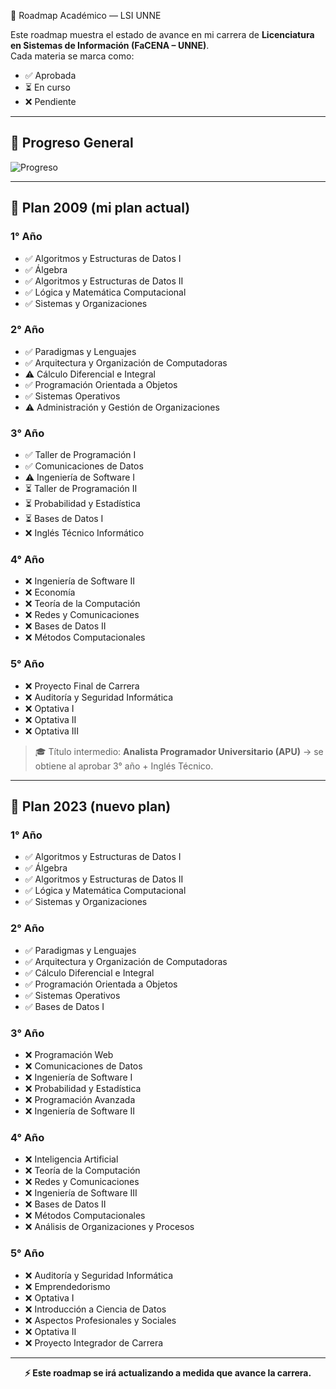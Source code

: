 📍 Roadmap Académico — LSI UNNE

Este roadmap muestra el estado de avance en mi carrera de **Licenciatura en Sistemas de Información (FaCENA – UNNE)**.  
Cada materia se marca como:  
- ✅ Aprobada  
- ⏳ En curso  
- ❌ Pendiente  

---

## 🎯 Progreso General

![Progreso](https://img.shields.io/badge/Avance-60%25-brightgreen?style=for-the-badge)

---

## 🏁 Plan 2009 (mi plan actual)

### 1° Año
- ✅ Algoritmos y Estructuras de Datos I  
- ✅ Álgebra  
- ✅ Algoritmos y Estructuras de Datos II  
- ✅ Lógica y Matemática Computacional  
- ✅ Sistemas y Organizaciones  

### 2° Año
- ✅ Paradigmas y Lenguajes  
- ✅ Arquitectura y Organización de Computadoras  
- ⚠️ Cálculo Diferencial e Integral  
- ✅ Programación Orientada a Objetos  
- ✅ Sistemas Operativos  
- ⚠️ Administración y Gestión de Organizaciones  

### 3° Año
- ✅ Taller de Programación I  
- ✅ Comunicaciones de Datos  
- ⚠️ Ingeniería de Software I  
- ⏳ Taller de Programación II  
- ⏳ Probabilidad y Estadística  
- ⏳ Bases de Datos I  
- ❌ Inglés Técnico Informático  

### 4° Año
- ❌ Ingeniería de Software II  
- ❌ Economía  
- ❌ Teoría de la Computación  
- ❌ Redes y Comunicaciones  
- ❌ Bases de Datos II  
- ❌ Métodos Computacionales  

### 5° Año
- ❌ Proyecto Final de Carrera  
- ❌ Auditoría y Seguridad Informática  
- ❌ Optativa I  
- ❌ Optativa II  
- ❌ Optativa III  

> 🎓 Título intermedio: **Analista Programador Universitario (APU)** → se obtiene al aprobar 3° año + Inglés Técnico.  

---

## 🚀 Plan 2023 (nuevo plan)

### 1° Año
- ✅ Algoritmos y Estructuras de Datos I  
- ✅ Álgebra  
- ✅ Algoritmos y Estructuras de Datos II  
- ✅ Lógica y Matemática Computacional  
- ✅ Sistemas y Organizaciones  

### 2° Año
- ✅ Paradigmas y Lenguajes  
- ✅ Arquitectura y Organización de Computadoras  
- ✅ Cálculo Diferencial e Integral  
- ✅ Programación Orientada a Objetos  
- ✅ Sistemas Operativos  
- ✅ Bases de Datos I  

### 3° Año
- ❌ Programación Web  
- ❌ Comunicaciones de Datos  
- ❌ Ingeniería de Software I  
- ❌ Probabilidad y Estadística  
- ❌ Programación Avanzada  
- ❌ Ingeniería de Software II  

### 4° Año
- ❌ Inteligencia Artificial  
- ❌ Teoría de la Computación  
- ❌ Redes y Comunicaciones  
- ❌ Ingeniería de Software III  
- ❌ Bases de Datos II  
- ❌ Métodos Computacionales  
- ❌ Análisis de Organizaciones y Procesos  

### 5° Año
- ❌ Auditoría y Seguridad Informática  
- ❌ Emprendedorismo  
- ❌ Optativa I  
- ❌ Introducción a Ciencia de Datos  
- ❌ Aspectos Profesionales y Sociales  
- ❌ Optativa II  
- ❌ Proyecto Integrador de Carrera  

---

<p align="center"><b>⚡ Este roadmap se irá actualizando a medida que avance la carrera.</b></p>
